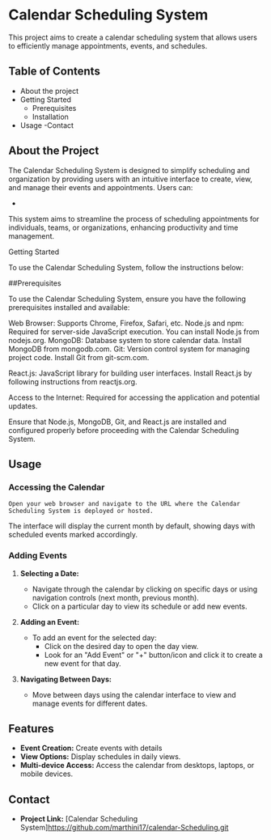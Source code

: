 

# Calendar Scheduling System

This project aims to create a calendar scheduling system that allows users to efficiently manage appointments, events, and schedules.

## Table of Contents

- About the project
- Getting Started
  - Prerequisites
  - Installation
- Usage
-Contact


## About the Project

The Calendar Scheduling System is designed to simplify scheduling and organization by providing users with an intuitive interface to create, view, and manage their events and appointments. Users can:

-

This system aims to streamline the process of scheduling appointments for individuals, teams, or organizations, enhancing productivity and time management.

Getting Started

To use the Calendar Scheduling System, follow the instructions below:


##Prerequisites

To use the Calendar Scheduling System, ensure you have the following prerequisites installed and available:

Web Browser: Supports Chrome, Firefox, Safari, etc.
Node.js and npm: Required for server-side JavaScript execution. You can install Node.js from nodejs.org.
MongoDB: Database system to store calendar data. Install MongoDB from mongodb.com.
Git: Version control system for managing project code. Install Git from git-scm.com.

React.js: JavaScript library for building user interfaces. Install React.js by following instructions from reactjs.org.

Access to the Internet: Required for accessing the application and potential updates.

Ensure that Node.js, MongoDB, Git, and React.js are installed and configured properly before proceeding with the Calendar Scheduling System.





## Usage

### Accessing the Calendar

    Open your web browser and navigate to the URL where the Calendar Scheduling System is deployed or hosted.
   The interface will display the current month by default, showing days with scheduled events marked accordingly.

### Adding Events

1. **Selecting a Date:**
   - Navigate through the calendar by clicking on specific days or using navigation controls (next month, previous month).
   - Click on a particular day to view its schedule or add new events.

2. **Adding an Event:**
   - To add an event for the selected day:
     - Click on the desired day to open the day view.
     - Look for an "Add Event" or "+" button/icon and click it to create a new event for that day.


3. **Navigating Between Days:**
   - Move between days using the calendar interface to view and manage events for different dates.


## Features

- **Event Creation:** Create events with details
- **View Options:** Display schedules in daily views.
- **Multi-device Access:** Access the calendar from desktops, laptops, or mobile devices.


## Contact
- **Project Link:** [Calendar Scheduling System]https://github.com/marthini17/calendar-Scheduling.git

